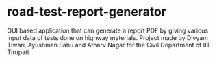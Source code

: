 # road-test-report-generator
GUI based application that can generate a report PDF by giving various input data of tests done on highway materials. Project made by Divyam Tiwari, Ayushman Sahu and Atharv Nagar for the Civil Department of IIT Tirupati.
